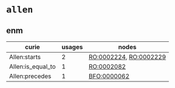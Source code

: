 # `allen`

## enm

| curie             |   usages | nodes                                                                                                            |
|-------------------|----------|------------------------------------------------------------------------------------------------------------------|
| Allen:starts      |        2 | [RO:0002224](http://purl.obolibrary.org/obo/RO_0002224), [RO:0002229](http://purl.obolibrary.org/obo/RO_0002229) |
| Allen:is_equal_to |        1 | [RO:0002082](http://purl.obolibrary.org/obo/RO_0002082)                                                          |
| Allen:precedes    |        1 | [BFO:0000062](http://purl.obolibrary.org/obo/BFO_0000062)                                                        |

